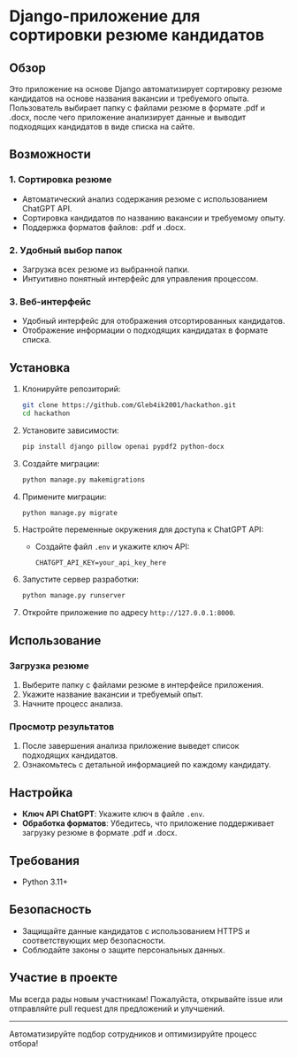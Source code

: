 # Django-приложение для сортировки резюме кандидатов

## Обзор

Это приложение на основе Django автоматизирует сортировку резюме кандидатов на основе названия вакансии и требуемого опыта. Пользователь выбирает папку с файлами резюме в формате .pdf и .docx, после чего приложение анализирует данные и выводит подходящих кандидатов в виде списка на сайте.

## Возможности

### 1. **Сортировка резюме**
   - Автоматический анализ содержания резюме с использованием ChatGPT API.
   - Сортировка кандидатов по названию вакансии и требуемому опыту.
   - Поддержка форматов файлов: .pdf и .docx.

### 2. **Удобный выбор папок**
   - Загрузка всех резюме из выбранной папки.
   - Интуитивно понятный интерфейс для управления процессом.

### 3. **Веб-интерфейс**
   - Удобный интерфейс для отображения отсортированных кандидатов.
   - Отображение информации о подходящих кандидатах в формате списка.

## Установка

1. Клонируйте репозиторий:
   ```bash
   git clone https://github.com/Gleb4ik2001/hackathon.git
   cd hackathon
   ```

2. Установите зависимости:
   ```bash
   pip install django pillow openai pypdf2 python-docx
   ```

3. Создайте миграции:
   ```bash
   python manage.py makemigrations
   ```
   
4. Примените миграции:
   ```bash
   python manage.py migrate
   ```

5. Настройте переменные окружения для доступа к ChatGPT API:
   - Создайте файл `.env` и укажите ключ API:
     ```env
     CHATGPT_API_KEY=your_api_key_here
     ```

6. Запустите сервер разработки:
   ```bash
   python manage.py runserver
   ```

7. Откройте приложение по адресу `http://127.0.0.1:8000`.

## Использование

### Загрузка резюме
1. Выберите папку с файлами резюме в интерфейсе приложения.
2. Укажите название вакансии и требуемый опыт.
3. Начните процесс анализа.

### Просмотр результатов
1. После завершения анализа приложение выведет список подходящих кандидатов.
2. Ознакомьтесь с детальной информацией по каждому кандидату.

## Настройка

- **Ключ API ChatGPT**: Укажите ключ в файле `.env`.
- **Обработка форматов**: Убедитесь, что приложение поддерживает загрузку резюме в формате .pdf и .docx.

## Требования

- Python 3.11+

## Безопасность

- Защищайте данные кандидатов с использованием HTTPS и соответствующих мер безопасности.
- Соблюдайте законы о защите персональных данных.

## Участие в проекте

Мы всегда рады новым участникам! Пожалуйста, открывайте issue или отправляйте pull request для предложений и улучшений.

---

Автоматизируйте подбор сотрудников и оптимизируйте процесс отбора!
